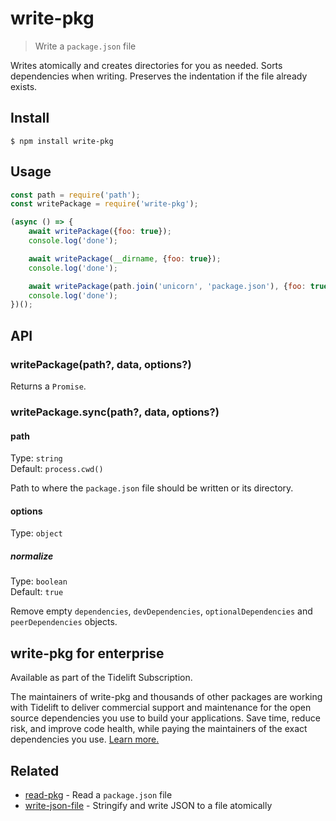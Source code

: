 # write-pkg

> Write a `package.json` file

Writes atomically and creates directories for you as needed. Sorts dependencies when writing. Preserves the indentation if the file already exists.


## Install

```
$ npm install write-pkg
```


## Usage

```js
const path = require('path');
const writePackage = require('write-pkg');

(async () => {
	await writePackage({foo: true});
	console.log('done');

	await writePackage(__dirname, {foo: true});
	console.log('done');

	await writePackage(path.join('unicorn', 'package.json'), {foo: true});
	console.log('done');
})();
```


## API

### writePackage(path?, data, options?)

Returns a `Promise`.

### writePackage.sync(path?, data, options?)

#### path

Type: `string`<br>
Default: `process.cwd()`

Path to where the `package.json` file should be written or its directory.

#### options

Type: `object`

##### normalize

Type: `boolean`<br>
Default: `true`

Remove empty `dependencies`, `devDependencies`, `optionalDependencies` and `peerDependencies` objects.


## write-pkg for enterprise

Available as part of the Tidelift Subscription.

The maintainers of write-pkg and thousands of other packages are working with Tidelift to deliver commercial support and maintenance for the open source dependencies you use to build your applications. Save time, reduce risk, and improve code health, while paying the maintainers of the exact dependencies you use. [Learn more.](https://tidelift.com/subscription/pkg/npm-write-pkg?utm_source=npm-write-pkg&utm_medium=referral&utm_campaign=enterprise&utm_term=repo)


## Related

- [read-pkg](https://github.com/sindresorhus/read-pkg) - Read a `package.json` file
- [write-json-file](https://github.com/sindresorhus/write-json-file) - Stringify and write JSON to a file atomically

